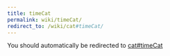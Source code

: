 ```yaml
---
title: timeCat
permalink: wiki/timeCat/
redirect_to: /wiki/cat#timeCat/
---
```


You should automatically be redirected to [cat#timeCat](/wiki/cat#timeCat/)
